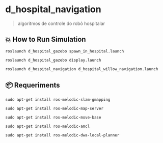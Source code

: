 # d_hospital_navigation
> algoritmos de controle do robô hospitalar

## 💥 How to Run Simulation

```
roslaunch d_hospital_gazebo spawn_in_hospital.launch
```

```
roslaunch d_hospital_gazebo display.launch
```

```
roslaunch d_hospital_navigation d_hospital_willow_navigation.launch
```


## 📦 Requeriments

```
sudo apt-get install ros-melodic-slam-gmapping
```

```
sudo apt-get install ros-melodic-map-server
```

```
sudo apt-get install ros-melodic-move-base
```

```
sudo apt-get install ros-melodic-amcl
```

```
sudo apt-get install ros-melodic-dwa-local-planner
```
